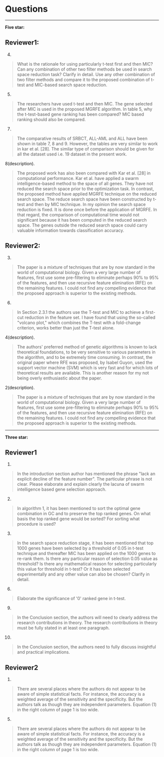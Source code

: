
# Questions

---
**Five star:**

## Reviewer1:

4.
> What is the rationale for using particularly t-test first and then MIC? Can any combination of other two filter methods be used in search space reduction task? Clarify in detail. Use any other combination of two filter methods and compare it to the proposed combination of t-test and MIC-based search space reduction.

5.
> The researchers have used t-test and then MIC. The gene selected after MIC is used in the proposed MGRFE algorithm. In table 5, why the t-test-based gene ranking has been compared? MIC based ranking should also be compared.

7.
> The comparative results of SRBCT, ALL-AML and ALL have been shown in table 7, 8 and 9. However, the tables are very similar to work in kar et al. [28]. The similar type of comparison should be given for all the dataset used i.e. 19 dataset in the present work.

8(description). 
> The proposed work has also been compared with Kar et al. [28] in computational performance. Kar et al. have applied a swarm intelligence-based method to the space of all genes. They have not reduced the search space prior to the optimization task. In contrast, the proposed method have applied MGRFE technique on the reduced search space. The reduce search space have been constructed by t-test and then by MIC technique. In my opinion the search space reduction is fixed. It is done once before the application of MGRFE. In that regard, the comparison of computational time would not significant because it has been computed in the reduced search space. The genes outside the reduced search space could carry valuable information towards classification accuracy.

## Reviewer2:

3. 
> The paper is a mixture of techniques that are by now standard in the world of computational biology.  Given a very large number of features, first use some pre-filtering to eliminate perhaps 90% to 95% of the features, and then use recursive feature elimination (RFE) on the remaining features.  I could not find any compelling evidence that the proposed approach is superior to the existing methods.

6.
> In Section 2.3.1 the authors use the T-test and MIC to achieve a first-cut reduction in the feature set.  I have found that using the so-called "volcano plot," which combines the T-test with a fold-change criterion, works better than just the T-test alone.

4(description). 
> The authors' preferred method of genetic algorithms is known to lack theoretical foundations, to be very sensitive to various parameters in the algorithm, and to be extremely time consuming.  In contrast, the original paper where RFE was proposed, by Isabel Guyon, used the support vector machine (SVM) which is very fast and for which lots of theoretical results are available.  This is another reason for my not being overly enthusiastic about the paper.

2(description).
> The paper is a mixture of techniques that are by now standard in the world of computational biology.  Given a very large number of features, first use some pre-filtering to eliminate perhaps 90% to 95% of the features, and then use recursive feature elimination (RFE) on the remaining features.  I could not find any compelling evidence that the proposed approach is superior to the existing methods.

---

**Three star:**

## Reviewer1


1.	
> In the introduction section author has mentioned the phrase "lack an explicit decline of the feature number". The particular phrase is not clear. Please elaborate and explain clearly the lacuna of swarm intelligence based gene selection approach.

2. 
> In algorithm 1, it has been mentioned to sort the optimal gene combination in GC and to preserve the top ranked genes. On what basis the top ranked gene would be sorted?  For sorting what procedure is used?

3. 
> In the search space reduction stage, it has been mentioned that top 1000 genes have been selected by a threshold of 0.05 in t-test technique and thereafter MIC has been applied on the 1000 genes to re-rank them. Is there any particular reason of selection 0.05 value as threshold? Is there any mathematical reason for selecting particularly this value for threshold in t-test? Or it has been selected experimentally and any other value can also be chosen? Clarify in detail.

6. 
> Elaborate the significance of '0' ranked gene in t-test.

9. 
> In the Conclusion section, the authors will need to clearly address the research contributions in theory. The research contributions in theory must be fully stated in at least one paragraph.

10.
> In the Conclusion section, the authors need to fully discuss insightful and practical implications. 

## Reviewer2

1. 
> There are several places where the authors do not appear to be aware of simple statistical facts.  For instance, the accuracy is a weighted average of the sensitivity and the specificity.  But the authors talk as though they are independent parameters.  Equation (1) in the right column of page 1 is too wide.

5. 
> There are several places where the authors do not appear to be aware of simple statistical facts.  For instance, the accuracy is a weighted average of the sensitivity and the specificity.  But the authors talk as though they are independent parameters.  Equation (1) in the right column of page 1 is too wide.
